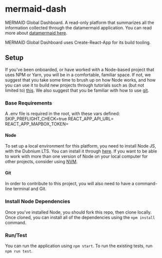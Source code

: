 # mermaid-dash

MERMAID Global Dashboard. A read-only platform that summarizes all the information collected through the datamermaid application. You can read more about [datamermaid here](https://datamermaid.org/).

MERMAID Global Dashboard uses Create-React-App for its build tooling.

## Setup

If you've been onboarded, or have worked with a Node-based project that uses NPM or Yarn, you will be in a comfortable, familiar space. If not, we suggest that you take some time to brush up on how Node works, and how you can use it to build new projects through tutorials such as (but not limited to) [this](https://www.tutorialspoint.com/nodejs/nodejs_npm.htm). We also suggest that you be familiar with how to use [git](https://try.github.io/).

### Base Requirements
A .env file is required in the root, with these vars defined:
SKIP_PREFLIGHT_CHECK=true
REACT_APP_API_URL=
REACT_APP_MAPBOX_TOKEN=

#### Node

To set up a local environment for this platform, you need to install Node JS, with the Dubnium LTS. You can install it through [here](https://nodejs.org/en/download/). If you want to be able to work with more than one version of Node on your local computer for other projects, consider using [NVM](https://github.com/nvm-sh/nvm).

#### Git

In order to contribute to this project, you will also need to have a command-line terminal and Git.

### Install Node Dependencies

Once you've installed Node, you should fork this repo, then clone locally. Once cloned, you can install all of the dependencies using the `npm install` command.

### Run/Test

You can run the application using `npm start`. To run the existing tests, run `npm run test`.


